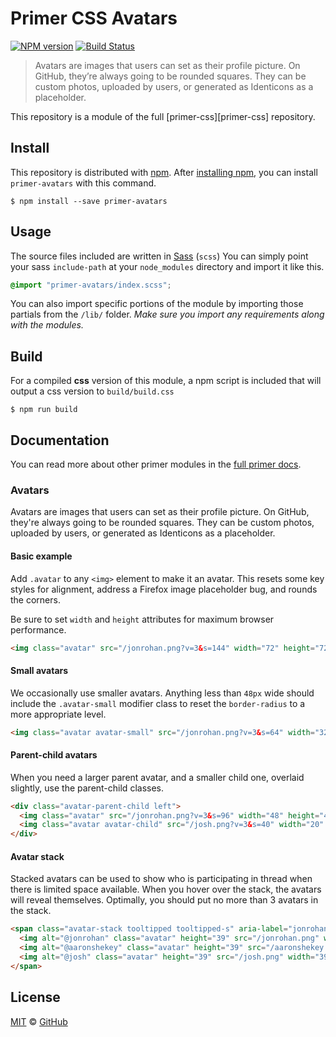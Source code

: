 # Primer CSS Avatars

[![NPM version](http://img.shields.io/npm/v/primer-avatars.svg)](https://www.npmjs.org/package/primer-avatars)
[![Build Status](https://travis-ci.org/primer/avatars.svg?branch=master)](https://travis-ci.org/primer/avatars)

> Avatars are images that users can set as their profile picture. On GitHub, they’re always going to be rounded squares. They can be custom photos, uploaded by users, or generated as Identicons as a placeholder.

This repository is a module of the full [primer-css][primer-css] repository.

## Install

This repository is distributed with [npm][npm]. After [installing npm][install-npm], you can install `primer-avatars` with this command.

```
$ npm install --save primer-avatars
```

## Usage

The source files included are written in [Sass][sass] (`scss`) You can simply point your sass `include-path` at your `node_modules` directory and import it like this.

```scss
@import "primer-avatars/index.scss";
```

You can also import specific portions of the module by importing those partials from the `/lib/` folder. _Make sure you import any requirements along with the modules._

## Build

For a compiled **css** version of this module, a npm script is included that will output a css version to `build/build.css`

```
$ npm run build
```

## Documentation

You can read more about other primer modules in the [full primer docs][docs].

<!-- %docs
title: Avatars
status: Stable
-->

### Avatars

Avatars are images that users can set as their profile picture. On GitHub, they're always going to be rounded squares. They can be custom photos, uploaded by users, or generated as Identicons as a placeholder.

#### Basic example

Add `.avatar` to any `<img>` element to make it an avatar. This resets some key styles for alignment, address a Firefox image placeholder bug, and rounds the corners.

Be sure to set `width` and `height` attributes for maximum browser performance.

```html
<img class="avatar" src="/jonrohan.png?v=3&s=144" width="72" height="72">
```

#### Small avatars

We occasionally use smaller avatars. Anything less than `48px` wide should include the `.avatar-small` modifier class to reset the `border-radius` to a more appropriate level.

```html
<img class="avatar avatar-small" src="/jonrohan.png?v=3&s=64" width="32" height="32">
```

#### Parent-child avatars

When you need a larger parent avatar, and a smaller child one, overlaid slightly, use the parent-child classes.

```html
<div class="avatar-parent-child left">
  <img class="avatar" src="/jonrohan.png?v=3&s=96" width="48" height="48">
  <img class="avatar avatar-child" src="/josh.png?v=3&s=40" width="20" height="20">
</div>
```

#### Avatar stack

Stacked avatars can be used to show who is participating in thread when there is limited space available. When you hover over the stack, the avatars will reveal themselves. Optimally, you should put no more than 3 avatars in the stack.

```html
<span class="avatar-stack tooltipped tooltipped-s" aria-label="jonrohan, aaronshekey, and josh">
  <img alt="@jonrohan" class="avatar" height="39" src="/jonrohan.png" width="39">
  <img alt="@aaronshekey" class="avatar" height="39" src="/aaronshekey.png" width="39">
  <img alt="@josh" class="avatar" height="39" src="/josh.png" width="39">
</span>
```

<!-- %enddocs -->

## License

[MIT](./LICENSE) &copy; [GitHub](https://github.com/)

[primer]: https://github.com/primer/primer
[docs]: http://primercss.io/
[npm]: https://www.npmjs.com/
[install-npm]: https://docs.npmjs.com/getting-started/installing-node
[sass]: http://sass-lang.com/
